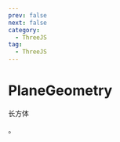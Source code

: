 ```yaml
---
prev: false
next: false
category:
  - ThreeJS
tag:
  - ThreeJS
---
```


# PlaneGeometry

长方体

<!-- more -->。
